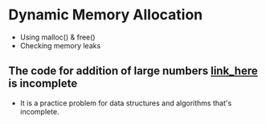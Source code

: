 # 	Dynamic Memory Allocation

- Using malloc() & free()
- Checking memory leaks

## The code for addition of large numbers [link_here](https://github.com/Taiwopeter-babs/alx-low_level_programming/blob/bc850b886ab4e7246cc67ae34b16b1efd00566ef/0x0C-more_malloc_free/taiwo-add-large-num.c) is incomplete

- It is a practice problem for data structures and algorithms that's incomplete.
